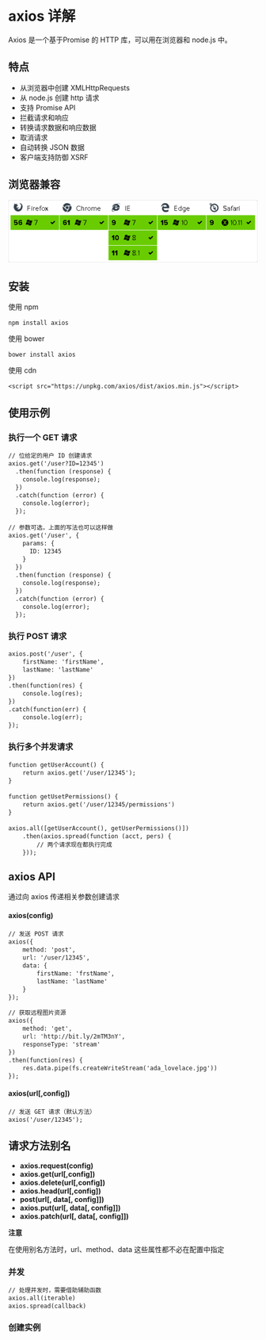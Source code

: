 # axios 详解

Axios 是一个基于Promise 的 HTTP 库，可以用在浏览器和 node.js  中。

## 特点

* 从浏览器中创建 XMLHttpRequests
* 从 node.js 创建 http 请求
* 支持 Promise API
* 拦截请求和响应
* 转换请求数据和响应数据
* 取消请求
* 自动转换 JSON 数据
* 客户端支持防御 XSRF 

## 浏览器兼容

![](/assets/axiosCompatibility.png)

## 安装

使用 npm 

```
npm install axios
```

使用 bower

```
bower install axios
```

使用 cdn

```
<script src="https://unpkg.com/axios/dist/axios.min.js"></script>
```

## 使用示例

### 执行一个 GET 请求

```
// 位给定的用户 ID 创建请求
axios.get('/user?ID=12345')
  .then(function (response) {
    console.log(response);
  })
  .catch(function (error) {
    console.log(error);
  });
 
// 参数可选，上面的写法也可以这样做
axios.get('/user', {
    params: {
      ID: 12345
    }
  })
  .then(function (response) {
    console.log(response);
  })
  .catch(function (error) {
    console.log(error);
  });
```

### 执行 POST 请求

```
axios.post('/user', {
    firstName: 'firstName',
    lastName: 'lastName'
})
.then(function(res) {
    console.log(res);
})
.catch(function(err) {
    console.log(err);
});
```

### 执行多个并发请求

```
function getUserAccount() {
    return axios.get('/user/12345');
}

function getUsetPermissions() {
    return axios.get('/user/12345/permissions')
}

axios.all([getUserAccount(), getUserPermissions()])
    .then(axios.spread(function (acct, pers) {
        // 两个请求现在都执行完成
    }));
```

## axios API

通过向 axios 传递相关参数创建请求

#### axios\(config\)

```
// 发送 POST 请求
axios({
    method: 'post',
    url: '/user/12345',
    data: {
        firstName: 'frstName',
        lastName: 'lastName'
    }
});
```

```
// 获取远程图片资源
axios({
    method: 'get',
    url: 'http://bit.ly/2mTM3nY',
    responseType: 'stream'
})
.then(function(res) {
    res.data.pipe(fs.createWriteStream('ada_lovelace.jpg'))
});
```

#### axios\(url\[,config\]\)

```
// 发送 GET 请求（默认方法）
axios('/user/12345');
```

## 请求方法别名

* **axios.request\(config\)**
* **axios.get\(url\[,config\]\)**
* **axios.delete\(url\[,config\]\)**
* **axios.head\(url\[,config\]\)**
* **post\(url\[, data\[, config\]\]\)**
* **axios.put\(url\[, data\[, config\]\]\)**
* **axios.patch\(url\[, data\[, config\]\]\)**

**注意**

在使用别名方法时，url、method、data 这些属性都不必在配置中指定

### 并发

```
// 处理并发时，需要借助辅助函数
axios.all(iterable)
axios.spread(callback)
```

### 创建实例



















